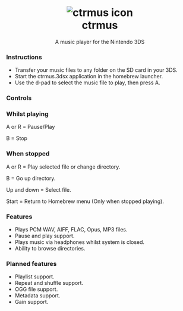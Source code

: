 <h1 align="center"><img src="http://i.imgur.com/pWWyVMO.png" alt="ctrmus icon"><br>ctrmus</h1>
<p align="center">A music player for the Nintendo 3DS</p>

### Instructions
* Transfer your music files to any folder on the SD card in your 3DS.
* Start the ctrmus.3dsx application in the homebrew launcher.
* Use the d-pad to select the music file to play, then press A.

### Controls
### Whilst playing
A or R = Pause/Play

B = Stop

### When stopped
A or R = Play selected file or change directory.

B = Go up directory.

Up and down = Select file.

Start = Return to Homebrew menu (Only when stopped playing).

### Features
* Plays PCM WAV, AIFF, FLAC, Opus, MP3 files.
* Pause and play support.
* Plays music via headphones whilst system is closed.
* Ability to browse directories.

### Planned features
* Playlist support.
* Repeat and shuffle support.
* OGG file support.
* Metadata support.
* Gain support.

